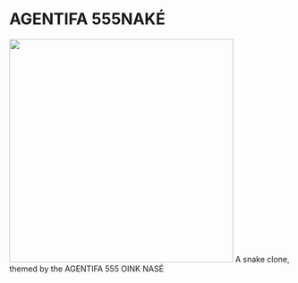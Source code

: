 # AGENTIFA 555NAKÉ
<img src="https://user-images.githubusercontent.com/65959608/162639589-4aa56904-2d13-4467-a3a9-547c9bd09cb3.png" width=400 />
A snake clone, themed by the AGENTIFA 555 OINK NAS&Eacute;

